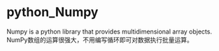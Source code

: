 # python_Numpy
Numpy is a python library that provides multidimensional array objects.
NumPy数组的运算很强大，不用编写循环即可对数据执行批量运算。
